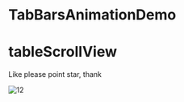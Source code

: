 # TabBarsAnimationDemo
# tableScrollView
Like please point star, thank



![12](https://github.com/ChinaArJun/TabBarsAnimationDemo/blob/master/TabBarsAnimationDemo.gif)
